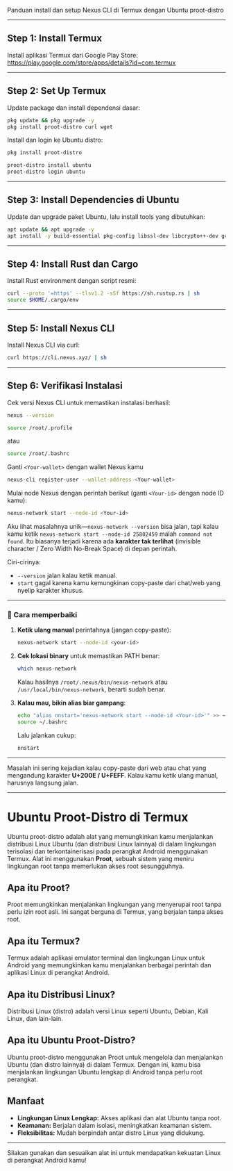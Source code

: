 Panduan install dan setup Nexus CLI di Termux dengan Ubuntu proot-distro

---

## Step 1: Install Termux

Install aplikasi Termux dari Google Play Store:  
https://play.google.com/store/apps/details?id=com.termux

---

## Step 2: Set Up Termux

Update package dan install dependensi dasar:

```bash
pkg update && pkg upgrade -y
pkg install proot-distro curl wget
```

Install dan login ke Ubuntu distro:
```bash
pkg install proot-distro
```
```bash
proot-distro install ubuntu
proot-distro login ubuntu
```

---

## Step 3: Install Dependencies di Ubuntu

Update dan upgrade paket Ubuntu, lalu install tools yang dibutuhkan:

```bash
apt update && apt upgrade -y
apt install -y build-essential pkg-config libssl-dev libcrypto++-dev gcc libc6-dev zlib1g-dev curl wget
```

---

## Step 4: Install Rust dan Cargo

Install Rust environment dengan script resmi:

```bash
curl --proto '=https' --tlsv1.2 -sSf https://sh.rustup.rs | sh
source $HOME/.cargo/env
```

---

## Step 5: Install Nexus CLI

Install Nexus CLI via curl:

```bash
curl https://cli.nexus.xyz/ | sh
```

---

## Step 6: Verifikasi Instalasi

Cek versi Nexus CLI untuk memastikan instalasi berhasil:

```bash
nexus --version
```

```bash
source /root/.profile
```
atau 
```bash
source /root/.bashrc
```
Ganti `<Your-wallet>` dengan wallet Nexus kamu
```bash
nexus-cli register-user --wallet-address <Your-wallet>
```
Mulai node Nexus dengan perintah berikut (ganti `<Your-id>` dengan node ID kamu):
```bash
nexus-network start --node-id <Your-id>
```
Aku lihat masalahnya unik—`nexus-network --version` bisa jalan, tapi kalau kamu ketik `‎nexus-network start --node-id 25802459` malah `command not found`.
Itu biasanya terjadi karena ada **karakter tak terlihat** (invisible character / Zero Width No-Break Space) di depan perintah.

Ciri-cirinya:

* `--version` jalan kalau ketik manual.
* `start` gagal karena kamu kemungkinan copy-paste dari chat/web yang nyelip karakter khusus.

---

### 🔹 Cara memperbaiki

1. **Ketik ulang manual** perintahnya (jangan copy-paste):

   ```bash
   nexus-network start --node-id <your-id>
   ```

2. **Cek lokasi binary** untuk memastikan PATH benar:

   ```bash
   which nexus-network
   ```

   Kalau hasilnya `/root/.nexus/bin/nexus-network` atau `/usr/local/bin/nexus-network`, berarti sudah benar.

3. **Kalau mau, bikin alias biar gampang**:

   ```bash
   echo "alias nnstart='nexus-network start --node-id <Your-id>'" >> ~/.bashrc
   source ~/.bashrc
   ```

   Lalu jalankan cukup:

   ```bash
   nnstart
   ```

---

Masalah ini sering kejadian kalau copy-paste dari web atau chat yang mengandung karakter **U+200E / U+FEFF**.
Kalau kamu ketik ulang manual, harusnya langsung jalan.


---
# Ubuntu Proot-Distro di Termux

Ubuntu proot-distro adalah alat yang memungkinkan kamu menjalankan distribusi Linux Ubuntu (dan distribusi Linux lainnya) di dalam lingkungan terisolasi dan terkontainerisasi pada perangkat Android menggunakan Termux. Alat ini menggunakan **Proot**, sebuah sistem yang meniru lingkungan root tanpa memerlukan akses root sesungguhnya.

## Apa itu Proot?

Proot memungkinkan menjalankan lingkungan yang menyerupai root tanpa perlu izin root asli. Ini sangat berguna di Termux, yang berjalan tanpa akses root.

## Apa itu Termux?

Termux adalah aplikasi emulator terminal dan lingkungan Linux untuk Android yang memungkinkan kamu menjalankan berbagai perintah dan aplikasi Linux di perangkat Android.

## Apa itu Distribusi Linux?

Distribusi Linux (distro) adalah versi Linux seperti Ubuntu, Debian, Kali Linux, dan lain-lain.

## Apa itu Ubuntu Proot-Distro?

Ubuntu proot-distro menggunakan Proot untuk mengelola dan menjalankan Ubuntu (dan distro lainnya) di dalam Termux. Dengan ini, kamu bisa menjalankan lingkungan Ubuntu lengkap di Android tanpa perlu root perangkat.

## Manfaat

- **Lingkungan Linux Lengkap:** Akses aplikasi dan alat Ubuntu tanpa root.  
- **Keamanan:** Berjalan dalam isolasi, meningkatkan keamanan sistem.  
- **Fleksibilitas:** Mudah berpindah antar distro Linux yang didukung.

---

Silakan gunakan dan sesuaikan alat ini untuk mendapatkan kekuatan Linux di perangkat Android kamu!
